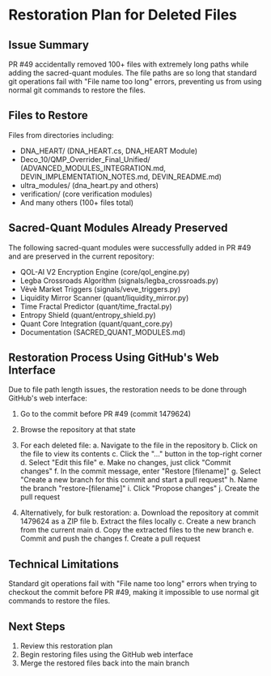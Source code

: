 # Restoration Plan for Deleted Files

## Issue Summary
PR #49 accidentally removed 100+ files with extremely long paths while adding the sacred-quant modules. The file paths are so long that standard git operations fail with "File name too long" errors, preventing us from using normal git commands to restore the files.

## Files to Restore
Files from directories including:
- DNA_HEART/ (DNA_HEART.cs, DNA_HEART Module)
- Deco_10/QMP_Overrider_Final_Unified/ (ADVANCED_MODULES_INTEGRATION.md, DEVIN_IMPLEMENTATION_NOTES.md, DEVIN_README.md)
- ultra_modules/ (dna_heart.py and others)
- verification/ (core verification modules)
- And many others (100+ files total)

## Sacred-Quant Modules Already Preserved
The following sacred-quant modules were successfully added in PR #49 and are preserved in the current repository:
- QOL-AI V2 Encryption Engine (core/qol_engine.py)
- Legba Crossroads Algorithm (signals/legba_crossroads.py)
- Vèvè Market Triggers (signals/veve_triggers.py)
- Liquidity Mirror Scanner (quant/liquidity_mirror.py)
- Time Fractal Predictor (quant/time_fractal.py)
- Entropy Shield (quant/entropy_shield.py)
- Quant Core Integration (quant/quant_core.py)
- Documentation (SACRED_QUANT_MODULES.md)

## Restoration Process Using GitHub's Web Interface
Due to file path length issues, the restoration needs to be done through GitHub's web interface:

1. Go to the commit before PR #49 (commit 1479624)
2. Browse the repository at that state
3. For each deleted file:
   a. Navigate to the file in the repository
   b. Click on the file to view its contents
   c. Click the "..." button in the top-right corner
   d. Select "Edit this file"
   e. Make no changes, just click "Commit changes"
   f. In the commit message, enter "Restore [filename]"
   g. Select "Create a new branch for this commit and start a pull request"
   h. Name the branch "restore-[filename]"
   i. Click "Propose changes"
   j. Create the pull request

4. Alternatively, for bulk restoration:
   a. Download the repository at commit 1479624 as a ZIP file
   b. Extract the files locally
   c. Create a new branch from the current main
   d. Copy the extracted files to the new branch
   e. Commit and push the changes
   f. Create a pull request

## Technical Limitations
Standard git operations fail with "File name too long" errors when trying to checkout the commit before PR #49, making it impossible to use normal git commands to restore the files.

## Next Steps
1. Review this restoration plan
2. Begin restoring files using the GitHub web interface
3. Merge the restored files back into the main branch
